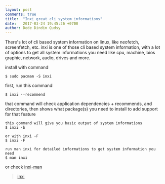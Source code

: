 ```yaml
---
layout: post
comments: true
title:  "Inxi great cli system informations"
date:   2017-03-24 19:45:26 +0700
author: Dede Dindin Qudsy
---
```

There's lot of cli based system information on linux, like neofetch, screenfetch, etc.
inxi is one of those cli based system information, with a lot of options to get all system informations you need
like cpu, machine, bios graphic, network, audio, drives and more.

install with command
```
$ sudo pacman -S inxi
```

first, run this command
```
$ inxi --recommend
```
that command will check application dependencies + recommends, and directories, then shows what package(s) you need to install to add support for that feature

```
this command will give you basic output of system informations
$ inxi -b
 
or with inxi -F
$ inxi -F
 
run man inxi for detailed informations to get system information you need
$ man inxi
```

or check [inxi-man](http://smxi.org/docs/inxi-man.htm)

<blockquote class="imgur-embed-pub" lang="en" data-id="a/UAB2n"><a href="//imgur.com/UAB2n">inxi</a></blockquote><script async src="//s.imgur.com/min/embed.js" charset="utf-8"></script>
